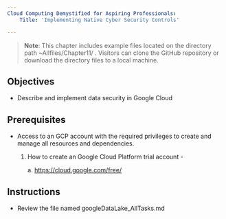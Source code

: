 ```yaml
---
Cloud Computing Demystified for Aspiring Professionals:
    Title: 'Implementing Native Cyber Security Controls'

---
```


>**Note**: This chapter includes example files located on the directory path ~Allfiles/Chapter11/ . Visitors can clone the GitHub repository or download the directory files to a local machine.

## Objectives

-  Describe and implement data security in Google Cloud


## Prerequisites

- Access to an GCP account with the required privileges to create and manage all resources and dependencies.

    1. How to create an Google Cloud Platform trial account -

	    a. https://cloud.google.com/free/

## Instructions
- Review the file named googleDataLake_AllTasks.md


